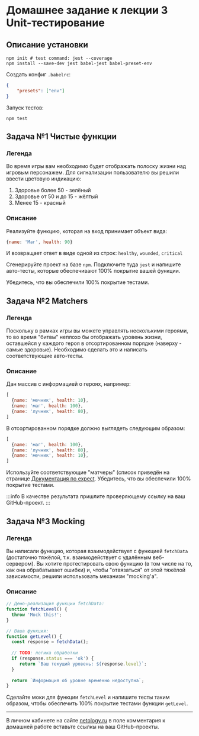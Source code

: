 # Домашнее задание к лекции 3 Unit-тестирование

## Описание установки

```shell
npm init # test command: jest --coverage
npm install --save-dev jest babel-jest babel-preset-env
```

Создать конфиг `.babelrc`:
```json
{
    "presets": ["env"]
}
```

Запуск тестов:
```shell
npm test
```

## Задача №1 Чистые функции

### Легенда

Во время игры вам необходимо будет отображать полоску жизни над игровым персонажем. Для сигнализации пользователю вы решили ввести цветовую индикацию:
1. Здоровье более 50 - зелёный
1. Здоровье от 50 и до 15 - жёлтый
1. Менее 15 - красный

### Описание

Реализуйте функцию, которая на вход принимает объект вида:
```javascript
{name: 'Маг', health: 90}
```
И возвращает ответ в виде одной из строк: `healthy`, `wounded`, `critical`

Сгенерируйте проект на базе `npm`. Подключите туда `jest` и напишите авто-тесты, которые обеспечивают 100% покрытие вашей функции.

Убедитесь, что вы обеспечили 100% покрытие тестами.

## Задача №2 Matchers

### Легенда

Поскольку в рамках игры вы можете управлять несколькими героями, то во время "битвы" неплохо бы отображать уровень жизни, оставшейся у каждого героя в отсортированном порядке (наверху - самые здоровые). Необходимо сделать это и написать соответствующие авто-тесты.

### Описание

Дан массив с информацией о героях, например:
```javascript
[
  {name: 'мечник', health: 10},
  {name: 'маг', health: 100},
  {name: 'лучник', health: 80},
]
```
В отсортированном порядке должно выглядеть следующим образом:
```javascript
[
  {name: 'маг', health: 100},
  {name: 'лучник', health: 80},
  {name: 'мечник', health: 10},
]
```

Используйте соответствующие "матчеры" (список приведён на странице [Документация по expect](https://jestjs.io/docs/ru/expect). Убедитесь, что вы обеспечили 100% покрытие тестами.

:::info
В качестве результата пришлите проверяющему ссылку на ваш GitHub-проект.
:::

## Задача №3 Mocking

### Легенда

Вы написали функцию, которая взаимодействует с функцией `fetchData` (достаточно тяжёлой, т.к. взаимодействует с удалённым веб-сервером). Вы хотите протестировать свою функцию (в том числе на то, как она обрабатывает ошибки) и, чтобы "отвязаться" от этой тяжёлой зависимости, решили использовать механизм "mocking'а".

### Описание

```javascript
// Демо-реализация функции fetchData:
function fetchLevel() {
  throw 'Mock this!';
}

// Ваша функция:
function getLevel() {
  const response = fetchData();
    
  // TODO: логика обработки
  if (response.status === 'ok') {
     return `Ваш текущий уровень: ${response.level}`; 
  }
    
  return `Информация об уровне временно недоступна`;
}
```

Сделайте моки для функции `fetchLevel` и напишите тесты таким образом, чтобы обеспечить 100% покрытие тестами функции `getLevel`.

---
В личном кабинете на сайте [netology.ru](http://netology.ru/) в поле комментария к домашней работе вставьте ссылкы на ваш GitHub-проекты.